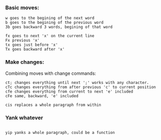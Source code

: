 ### Basic moves:

```
w goes to the begining of the next word
b goes to the begining of the previous word
3b goes backward 3 words, begining of that word

fx goes to next 'x' on the current line
Fx previous 'x'
tx goes just before 'x'
Tx goes backward after 'x'
```

### Make changes:
Combining moves with change commands:

```
ct; changes everything until next ';' works with any character.
cTc changes everything from after previous 'c' to current position
cfe changes everything from current to next 'e' included
cFe same, backward, 'e' included

cis replaces a whole paragraph from within
```

### Yank whatever 
```

yip yanks a whole paragraph, could be a function

``` 


